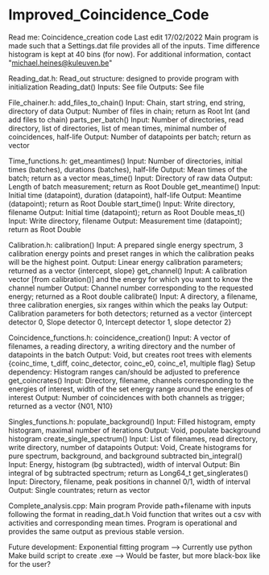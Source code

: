 # Improved_Coincidence_Code

Read me: Coincidence_creation code		Last edit 17/02/2022
Main program is made such that a Settings.dat file provides all of the inputs.
Time difference histogram is kept at 40 bins (for now).
For additional information, contact "michael.heines@kuleuven.be"

Reading_dat.h:
Read_out structure: designed to provide program with initialization
Reading_dat()
	Inputs: See file
	Outputs: See file

File_chainer.h:
add_files_to_chain()
	Input:	Chain, start string, end string, directory of data
	Output:	Number of files in chain; return as Root Int (and add files to chain)
parts_per_batch()
	Input:	Number of directories, read directory, list of directories, list of mean times, minimal number of coincidences, half-life
	Output:	Number of datapoints per batch; return as vector

Time_functions.h:
get_meantimes()
	Input:	Number of directories, initial times (batches), durations (batches), half-life
	Output:	Mean times of the batch; return as a vector
meas_time()
	Input:	Directory of raw data
	Output:	Length of batch measurement; return as Root Double
get_meantime()
	Input:	Initial time (datapoint), duration (datapoint), half-life
	Output:	Meantime (datapoint); return as Root Double
start_time()
	Input:	Write directory, filename
	Output:	Initial time (datapoint); return as Root Double
meas_t()
	Input:	Write directory, filename
	Output:	Measurement time (datapoint); return as Root Double

Calibration.h:
calibration() 
	Input:	A prepared single energy spectrum, 3 calibration energy points and preset ranges in which the calibration peaks will be the highest point.
	Output:	Linear energy calibration parameters; returned as a vector {intercept, slope}
get_channel()
	Input:	A calibration vector [from calibration()] and the energy for which you want to know the channel number
	Output:	Channel number corresponding to the requested energy; returned as a Root double
calibrate()
	Input:	A directory, a filename, three calibration energies, six ranges within which the peaks lay
	Output:	Calibration parameters for both detectors; returned as a vector {intercept detector 0, Slope detector 0, Intercept detector 1, slope detector 2}

Coincidence_functions.h:
coincidence_creation()
	Input: 	A vector of filenames, a reading directory, a writing directory and the number of datapoints in the batch
	Output:	Void, but creates root trees with elements {coinc_time, t_diff, coinc_detector, coinc_e0, coinc_e1, multiple flag}
	Setup dependency: Histogram ranges can/should be adjusted to preference
get_coincrates()
	Input:	Directory, filename, channels corresponding to the energies of interest, width of the set energy range around the energies of interest
	Output:	Number of coincidences with both channels as trigger; returned as a vector {N01, N10}

Singles_functions.h:
populate_background()
	Input:	Filled histogram, empty histogram, maximal number of iterations
	Output:	Void, populate background histogram
create_single_spectrum()
	Input:	List of filenames, read directory, write directory, number of datapoints
	Output:	Void, Create histograms for pure spectrum, background, and background subtracted
bin_integral()
	Input:	Energy, histogram (bg subtracted), width of interval
	Output:	Bin integral of bg subtracted spectrum; return as Long64_t
get_singlerates()
	Input:	Directory, filename, peak positions in channel 0/1, width of interval
	Output:	Single countrates; return as vector


Complete_analysis.cpp:	Main program
Provide path+filename with inputs following the format in reading_dat.h
Void function that writes out a csv with activities and corresponding mean times.
Program is operational and provides the same output as previous stable version.

Future development:
Exponential fitting program --> Currently use python
Make build script to create .exe --> Would be faster, but more black-box like for the user?
